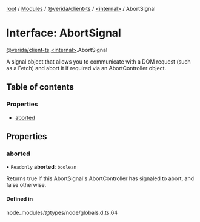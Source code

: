 [root](../README.md) / [Modules](../modules.md) / [@verida/client-ts](../modules/verida_client_ts.md) / [<internal\>](../modules/verida_client_ts._internal_.md) / AbortSignal

# Interface: AbortSignal

[@verida/client-ts](../modules/verida_client_ts.md).[<internal\>](../modules/verida_client_ts._internal_.md).AbortSignal

A signal object that allows you to communicate with a DOM request (such as a Fetch) and abort it if required via an AbortController object.

## Table of contents

### Properties

- [aborted](verida_client_ts._internal_.AbortSignal.md#aborted)

## Properties

### aborted

• `Readonly` **aborted**: `boolean`

Returns true if this AbortSignal's AbortController has signaled to abort, and false otherwise.

#### Defined in

node_modules/@types/node/globals.d.ts:64
